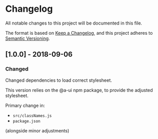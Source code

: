 # Changelog

All notable changes to this project will be documented in this file.

The format is based on [Keep a Changelog](http://keepachangelog.com/),
and this project adheres to [Semantic Versioning](https://semver.org/).

## [1.0.0] - 2018-09-06

### Changed

Changed dependencies to load correct stylesheet.

This version relies on the @a-ui npm package, to provide the adjusted stylesheet.

Primary change in:

- `src/classNames.js`
- `package.json`

(alongside minor adjustments)
